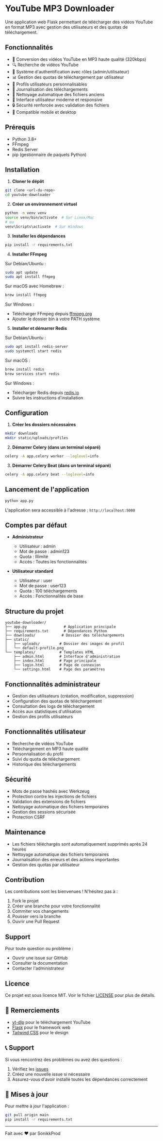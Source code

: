 # YouTube MP3 Downloader

Une application web Flask permettant de télécharger des vidéos YouTube en format MP3 avec gestion des utilisateurs et des quotas de téléchargement.

## Fonctionnalités

- 🎵 Conversion des vidéos YouTube en MP3 haute qualité (320kbps)
- 🔍 Recherche de vidéos YouTube
- 👥 Système d'authentification avec rôles (admin/utilisateur)
- 📊 Gestion des quotas de téléchargement par utilisateur
- 👤 Profils utilisateurs personnalisables
- 📝 Journalisation des téléchargements
- 🧹 Nettoyage automatique des fichiers anciens
- 🎨 Interface utilisateur moderne et responsive
- 🔒 Sécurité renforcée avec validation des fichiers
- 📱 Compatible mobile et desktop

## Prérequis

- Python 3.8+
- FFmpeg
- Redis Server
- pip (gestionnaire de paquets Python)

## Installation

1. **Cloner le dépôt**
```bash
git clone <url-du-repo>
cd youtube-downloader
```

2. **Créer un environnement virtuel**
```bash
python -m venv venv
source venv/bin/activate  # Sur Linux/Mac
# ou
venv\Scripts\activate  # Sur Windows
```

3. **Installer les dépendances**
```bash
pip install -r requirements.txt
```

4. **Installer FFmpeg**

Sur Debian/Ubuntu :
```bash
sudo apt update
sudo apt install ffmpeg
```

Sur macOS avec Homebrew :
```bash
brew install ffmpeg
```

Sur Windows :
- Télécharger FFmpeg depuis [ffmpeg.org](https://ffmpeg.org/download.html)
- Ajouter le dossier bin à votre PATH système

5. **Installer et démarrer Redis**

Sur Debian/Ubuntu :
```bash
sudo apt install redis-server
sudo systemctl start redis
```

Sur macOS :
```bash
brew install redis
brew services start redis
```

Sur Windows :
- Télécharger Redis depuis [redis.io](https://redis.io/download)
- Suivre les instructions d'installation

## Configuration

1. **Créer les dossiers nécessaires**
```bash
mkdir downloads
mkdir static/uploads/profiles
```

2. **Démarrer Celery (dans un terminal séparé)**
```bash
celery -A app.celery worker --loglevel=info
```

3. **Démarrer Celery Beat (dans un terminal séparé)**
```bash
celery -A app.celery beat --loglevel=info
```

## Lancement de l'application

```bash
python app.py
```

L'application sera accessible à l'adresse : `http://localhost:5000`

## Comptes par défaut

- **Administrateur**
  - Utilisateur : admin
  - Mot de passe : admin123
  - Quota : Illimité
  - Accès : Toutes les fonctionnalités

- **Utilisateur standard**
  - Utilisateur : user
  - Mot de passe : user123
  - Quota : 100 téléchargements
  - Accès : Fonctionnalités de base

## Structure du projet

```
youtube-downloader/
├── app.py                 # Application principale
├── requirements.txt       # Dépendances Python
├── downloads/            # Dossier des téléchargements
├── static/
│   ├── uploads/         # Dossier des images de profil
│   └── default-profile.png
└── templates/           # Templates HTML
    ├── admin.html       # Interface d'administration
    ├── index.html       # Page principale
    ├── login.html       # Page de connexion
    └── settings.html    # Page des paramètres
```

## Fonctionnalités administrateur

- Gestion des utilisateurs (création, modification, suppression)
- Configuration des quotas de téléchargement
- Consultation des logs de téléchargement
- Accès aux statistiques d'utilisation
- Gestion des profils utilisateurs

## Fonctionnalités utilisateur

- Recherche de vidéos YouTube
- Téléchargement en MP3 haute qualité
- Personnalisation du profil
- Suivi du quota de téléchargement
- Historique des téléchargements

## Sécurité

- Mots de passe hashés avec Werkzeug
- Protection contre les injections de fichiers
- Validation des extensions de fichiers
- Nettoyage automatique des fichiers temporaires
- Gestion des sessions sécurisée
- Protection CSRF

## Maintenance

- Les fichiers téléchargés sont automatiquement supprimés après 24 heures
- Nettoyage automatique des fichiers temporaires
- Journalisation des erreurs et des actions importantes
- Gestion des quotas par utilisateur

## Contribution

Les contributions sont les bienvenues ! N'hésitez pas à :
1. Fork le projet
2. Créer une branche pour votre fonctionnalité
3. Commiter vos changements
4. Pousser vers la branche
5. Ouvrir une Pull Request

## Support

Pour toute question ou problème :
- Ouvrir une issue sur GitHub
- Consulter la documentation
- Contacter l'administrateur

## Licence

Ce projet est sous licence MIT. Voir le fichier [LICENSE](LICENSE) pour plus de détails.

## 🙏 Remerciements

- [yt-dlp](https://github.com/yt-dlp/yt-dlp) pour le téléchargement YouTube
- [Flask](https://flask.palletsprojects.com/) pour le framework web
- [Tailwind CSS](https://tailwindcss.com/) pour le design

## 📞 Support

Si vous rencontrez des problèmes ou avez des questions :
1. Vérifiez les [issues](https://github.com/SonikkProd/youtube-to-mp3/issues)
2. Créez une nouvelle issue si nécessaire
3. Assurez-vous d'avoir installé toutes les dépendances correctement

## 🔄 Mises à jour

Pour mettre à jour l'application :
```bash
git pull origin main
pip install -r requirements.txt
```

---

Fait avec ❤️ par SonikkProd
